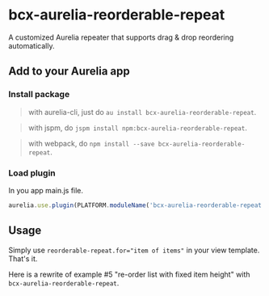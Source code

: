 # bcx-aurelia-reorderable-repeat

A customized Aurelia repeater that supports drag & drop reordering automatically.

## Add to your Aurelia app

### Install package
> with aurelia-cli, just do `au install bcx-aurelia-reorderable-repeat`.

> with jspm, do `jspm install npm:bcx-aurelia-reorderable-repeat`.

> with webpack, do `npm install --save bcx-aurelia-reorderable-repeat`.

### Load plugin

In you app main.js file.

```js
aurelia.use.plugin(PLATFORM.moduleName('bcx-aurelia-reorderable-repeat'));
```

## Usage

Simply use `reorderable-repeat.for="item of items"` in your view template. That's it.

Here is a rewrite of example #5 "re-order list with fixed item height" with `bcx-aurelia-reorderable-repeat`.
